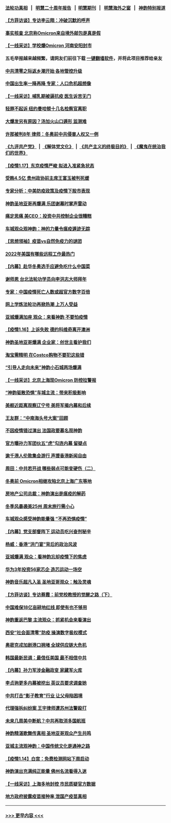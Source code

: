 #### [法轮功真相](https://github.com/gfw-breaker/truth/blob/master/README.md?t=0) &nbsp;&nbsp;|&nbsp;&nbsp; [明慧二十周年报告](https://github.com/gfw-breaker/mh-reports/blob/master/README.md?t=0) &nbsp;&nbsp;|&nbsp;&nbsp;[明慧期刊](https://github.com/gfw-breaker/mh-qikan) &nbsp;&nbsp;|&nbsp;&nbsp; [明慧海外之窗](https://github.com/gfw-breaker/mh-news/blob/master/README.md?t=0) &nbsp;&nbsp;|&nbsp;&nbsp; [神韵特别报道](https://github.com/gfw-breaker/mh-news/blob/master/shenyun.md?t=0)
#### [【方菲访谈】专访李云翔：冲破沉默的呼声](../pages/nf4514/n13511777.md?t=01181801) 
#### [事实核查 北京称Omicron来自境外邮包是真是假](../pages/nf4514/n13511825.md?t=01181801) 
#### [【一线采访】学校爆Omicron 河南安阳封市](../pages/nf4514/n13511433.md?t=01181801) 
#### 五毛举报越来越频繁，请网友们前往下载 [一键翻墙软件](https://github.com/gfw-breaker/ssr-accounts)，并将此项目推荐给亲友
#### [中共清零之际返乡潮开始 各地管控升级](../pages/nf4514/n13511486.md?t=01181801) 
#### [中国出生率一降再降 专家：人口危机超想像](../pages/nf4514/n13511372.md?t=01181801) 
#### [【一线采访】哺乳期被逼抗疫 医生诉苦无门](../pages/nf4514/n13510917.md?t=01181801) 
#### [轻罪不起诉 纽约曼哈顿十几名检察官离职](../pages/nf4514/n13509966.md?t=01181801) 
#### [大爆发另有原因？汤加火山口遁形 监测难](../pages/nf4514/n13510711.md?t=01181801) 
#### [许那被判8年 律师：冬奥前中共侵害人权又一例](../pages/nf4514/n13508986.md?t=01181801) 
#### [《九评共产党》](https://github.com/begood0513/9ping.md/blob/master/README.md) &nbsp;|&nbsp; [《解体党文化》](../../../../jtdwh.md/blob/master/README.md)  &nbsp;|&nbsp; [《共产主义的终极目的》](../../../../gczydzjmd.md/blob/master/README.md) &nbsp;|&nbsp; [《魔鬼在统治我们的世界》](../../../../mgztzwmdsj.md/blob/master/README.md) 
#### [【疫情1.17】东京疫情严峻 拟进入准紧急状态](../pages/nf4514/n13510452.md?t=01181801) 
#### [受贿4.5亿 贵州政协前主席王富玉被判死缓](../pages/nf4514/n13510120.md?t=01181801) 
#### [专家分析：中美防疫政策及疫情下股市表现](../pages/nf4514/n13509416.md?t=01181801) 
#### [神韵圣地亚哥再爆满 乐团谢幕时掌声雷动](../pages/nf4514/n13510263.md?t=01181801) 
#### [痛定思痛 美CEO：投资中共控制企业很糟糕](../pages/nf4514/n13509218.md?t=01181801) 
#### [车城观众观神韵：神的力量令瘟疫遁迹无踪](../pages/nf4514/n13509643.md?t=01181801) 
#### [【思想领袖】疫苗vs自然免疫力的谜团](../pages/nf4514/n13481829.md?t=01181801) 
#### [2022年美国有哪些远程工作最热门](../pages/nf4514/n13498378.md?t=01181801) 
#### [【内幕】赴华冬奥选手应避免吃什么中国菜](../pages/nf4514/n13505701.md?t=01181801) 
#### [谢师恩 台北法轮功学员向李洪志大师拜年](../pages/nf4514/n13507425.md?t=01181801) 
#### [专家：中国疫情死亡人数或超官方数字百倍](../pages/nf4514/n13504914.md?t=01181801) 
#### [网上学炼法轮功再掀热潮 上万人受益](../pages/nf4514/n13502627.md?t=01181801) 
#### [亚城爆满加座 观众：来看神韵 不要怕疫情](../pages/nf4514/n13508691.md?t=01181801) 
#### [【疫情1.16】上诉失败 德约科维奇离开澳洲](../pages/nf4514/n13508212.md?t=01181801) 
#### [神韵圣地亚哥爆满 企业家：创世主看护我们](../pages/nf4514/n13508732.md?t=01181801) 
#### [淘宝需精明 在Costco购物不要犯这些错](../pages/nf4514/n13503633.md?t=01181801) 
#### [“引导人走向未来”神韵小石城两场爆满](../pages/nf4514/n13508375.md?t=01181801) 
#### [【一线采访】北京上海现Omicron 防控拉警报](../pages/nf4514/n13508473.md?t=01181801) 
#### [“神韵驱散恐惧”车城主流：带来积极影响](../pages/nf4514/n13508129.md?t=01181801) 
#### [美舰近距离观察辽宁号 美将军揭内幕和后续](../pages/nf4514/n13503870.md?t=01181801) 
#### [王友群：“中南海头号大案”回顾](../pages/nf4514/n13507592.md?t=01181801) 
#### [不因疫情错过演出 法国政要慕名观神韵](../pages/nf4514/n13507777.md?t=01181801) 
#### [官方曝孙力军团伙五“虎”勾连内幕 留疑点](../pages/nf4514/n13507643.md?t=01181801) 
#### [逾千港人伦敦集会游行 声援香港新闻自由](../pages/nf4514/n13507477.md?t=01181801) 
#### [周田：中共若开战 哪些弱点可能变硬伤（二）](../pages/nf4514/n13507175.md?t=01181801) 
#### [冬奥前 Omicron相继攻陷北京上海广东等地](../pages/nf4514/n13507139.md?t=01181801) 
#### [房地产公司总裁：神韵演出是瘟疫的解药](../pages/nf4514/n13507081.md?t=01181801) 
#### [冬季风暴袭美25州 周末旅行需小心](../pages/nf4514/n13506913.md?t=01181801) 
#### [车城观众感受神韵能量强 “不再恐惧疫情”](../pages/nf4514/n13506565.md?t=01181801) 
#### [【内幕】党支部督阵下 运动员吃兴奋剂秘辛](../pages/nf4514/n13506628.md?t=01181801) 
#### [杨威：香港“洪门宴”背后的政治风波](../pages/nf4514/n13505672.md?t=01181801) 
#### [亚城爆满 观众：看神韵忘却疫情下的焦虑](../pages/nf4514/n13506821.md?t=01181801) 
#### [华为3年投资56家芯企 造芯运动一场空](../pages/nf4514/n13506884.md?t=01181801) 
#### [神韵音乐超凡入圣 圣地亚哥观众：触及灵魂](../pages/nf4514/n13506735.md?t=01181801) 
#### [【方菲访谈】专访蔡霞：前党校教授的觉醒之路（下）](../pages/nf4514/n13489100.md?t=01181801) 
#### [中国难保18亿亩耕地红线 即使有也不够用](../pages/nf4514/n13506237.md?t=01181801) 
#### [神韵重返巴黎 主流观众：抓紧机会来看演出](../pages/nf4514/n13505873.md?t=01181801) 
#### [西安“社会面清零”防疫 操演数字极权模式](../pages/nf4514/n13505996.md?t=01181801) 
#### [奥密克戎加剧港口拥堵 全球供应链大危机](../pages/nf4514/n13505905.md?t=01181801) 
#### [韩国最新民调：最信任美国 最不相信中共](../pages/nf4514/n13505850.md?t=01181801) 
#### [【内幕】孙力军涉金融政变 家藏军火库](../pages/nf4514/n13505189.md?t=01181801) 
#### [李贞驹更多内幕被挖出 英议员要求调查她](../pages/nf4514/n13505251.md?t=01181801) 
#### [中共打击“影子教育”行业 让父母陷困境](../pages/nf4514/n13505242.md?t=01181801) 
#### [代理强拆纠纷案 王宇律师遭苏州法警殴打](../pages/nf4514/n13505011.md?t=01181801) 
#### [未来几周美中断航？中共再取消多国航班](../pages/nf4514/n13504944.md?t=01181801) 
#### [神韵精湛歌舞传真相 圣地亚哥观众产生共鸣](../pages/nf4514/n13504665.md?t=01181801) 
#### [亚城主流观神韵：中国传统文化是通神之路](../pages/nf4514/n13504586.md?t=01181801) 
#### [【疫情1.14】白宫：免费检测网站下周启动](../pages/nf4514/n13504402.md?t=01181801) 
#### [神韵演出充满纯正能量 佛州名流看得入迷](../pages/nf4514/n13504024.md?t=01181801) 
#### [【一线采访】上海多地封控 市民质疑官方数据](../pages/nf4514/n13503239.md?t=01181801) 
#### [地方政府披露疫苗接种率 泄国产疫苗真相](../pages/nf4514/n13501437.md?t=01181801) 

----
#### [ >>> 更早内容 <<< ](../indexes/nf4514-earlier.md)
